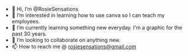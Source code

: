 - 👋 Hi, I’m @RosieSensations
- 👀 I’m interested in learning how to use canva so I can teach my employees.
- 🌱 I’m currently learning something new everyday. I'm a graphic for the past 30 years. 
- 💞️ I’m looking to collaborate on anything new.
- 📫 How to reach me @ rosiesensations@gmail.com

<!---
rosiesensations/rosiesensations is a ✨ special ✨ repository because its `README.md` (this file) appears on your GitHub profile.
You can click the Preview link to take a look at your changes.
--->
